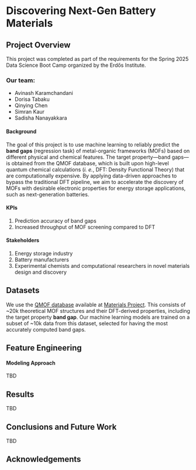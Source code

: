 # Discovering Next-Gen Battery Materials

## Project Overview
This project was completed as part of the requirements for the Spring 2025 Data Science Boot Camp organized by the Erdős Institute.

### Our team:

* Avinash Karamchandani
* Dorisa Tabaku
* Qinying Chen
* Simran Kaur
* Sadisha Nanayakkara

#### Background
The goal of this project is to use machine learning to reliably predict the **band gaps** (regression task) of metal-organic frameworks (MOFs) based on different physical and chemical features. The target property—band gaps—is obtained from the QMOF database, which is built upon high-level quantum chemical calculations (_i. e._, DFT: Density Functional Theory) that are computationally expensive. By applying data-driven approaches to bypass the traditional DFT pipeline, we aim to accelerate the discovery of MOFs with desirable electronic properties for energy storage applications, such as next-generation batteries.

#### KPIs
1. Prediction accuracy of band gaps
2. Increased throughput of MOF screening compared to DFT
#### Stakeholders
1. Energy storage industry 
2. Battery manufacturers
3. Experimental chemists and computational researchers in novel materials design and discovery
## Datasets
We use the [QMOF database](https://www.nature.com/articles/s41524-022-00796-6#data-availability) available at [Materials Project](https://materialsproject.org/mofs). This consists of ~20k theoretical MOF structures and their DFT-derived properties, including the target property **band gap**. Our machine learning models are trained on a subset of ~10k data from this dataset, selected for having the most accurately computed band gaps.
## Feature Engineering

#### Modeling Approach
TBD
## Results
TBD
## Conclusions and Future Work
TBD
## Acknowledgements
